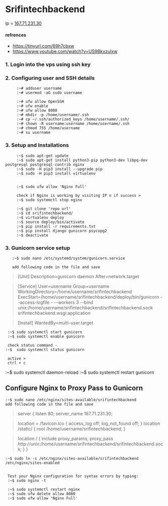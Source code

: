 # Srifintechbackend
ip = [167.71.231.30](http://167.71.231.30/) 
#### refrences 
- https://tinyurl.com/69h7cbxw 
- https://www.youtube.com/watch?v=US9BkvzuIxw


### 1. Login into the vps using ssh key 

### 2.  Configuring user and SSH details 
         :~# adduser username
         :~# usermod -aG sudo username
         
         :~# ufw allow OpenSSH
         :~# ufw enable
         :~# ufw allow 8080
         :~# mkdir -p /home/username/.ssh
         :~# cp ~/.ssh/authorized_keys /home/username/.ssh/
         :~# chown -R username:username /home/username/.ssh
         :~# chmod 755 /home/username
         :~# su username
        
### 3. Setup and Installations
         
         :~$ sudo apt-get update
         :~$ sudo apt-get install python3-pip python3-dev libpq-dev postgresql postgresql-contrib nginx
         :~$ sudo -H pip3 install --upgrade pip
         :~$ sudo -H pip3 install virtualenv

         
         :~$ sudo ufw allow 'Nginx Full'
         
         check if Nginx is working by visiting IP n if success >
         :~$ sudo systemctl stop nginx
         
         :~$ git clone 'repo url'
         :~$ cd srifintechbackend/
         :~$ virtualenv deploy
         :~$ source deploy/bin/activate
         :~$ pip install -r requirements.txt
         :~$ pip install django gunicorn psycopg2
         :~$ deactivate

### 3.  Gunicorn service setup 

       :~$ sudo nano /etc/systemd/system/gunicorn.service
       
       add following code in the file and save
>   [Unit]
>    Description=gunicorn daemon
>    After=network.target

>[Service]
User=username
Group=username
WorkingDirectory=/home/username/srifintechbackend
ExecStart=/home/username/srifintechbackend/deploy/bin/gunicorn --access-logfile - --workers 3 --bind unix:/home/username/srifintechbackend/srifintechbackend.sock srifintechbackend.wsgi:application

>[Install]
WantedBy=multi-user.target

     :~$ sudo systemctl start gunicorn
     :~$ sudo systemctl enable gunicorn
     
     check status command - 
    :~$  sudo systemctl status gunicorn
     
     active >
     ctrl + c 
    
   :~$  sudo systemctl daemon-reload
   :~$ sudo systemctl restart gunicorn

## Configure Nginx to Proxy Pass to Gunicorn
	:~$ sudo nano /etc/nginx/sites-available/srifintechbackend
	add following code in the file and save
> server {
    listen 80;
    server_name 167.71.231.30;

>    location = /favicon.ico { access_log off; log_not_found off; }
    location /static/ {
        root /home/username/srifintechbackend;
    }

>    location / {
        include proxy_params;
        proxy_pass http://unix:/home/username/srifintechbackend/srifintechbackend.sock;
    }
}

    :~$ sudo ln -s /etc/nginx/sites-available/srifintechbackend /etc/nginx/sites-enabled


     Test your Nginx configuration for syntax errors by typing:
     :~$ sudo nginx -t
     
     :~$ sudo systemctl restart nginx
     :~$ sudo ufw delete allow 8080
     :~$ sudo ufw allow 'Nginx Full'




